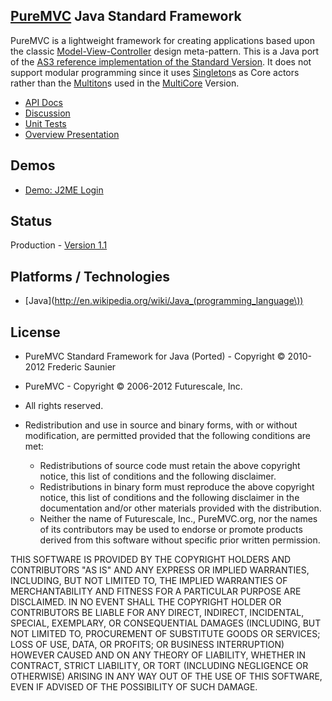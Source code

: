 ## [PureMVC](http://puremvc.github.com/) Java Standard Framework
PureMVC is a lightweight framework for creating applications based upon the classic [Model-View-Controller](http://en.wikipedia.org/wiki/Model-view-controller) design meta-pattern. This is a Java port of the [AS3 reference implementation of the Standard Version](https://github.com/PureMVC/puremvc-as3-standard-framework/wiki). It does not support modular programming since it uses [Singleton](http://en.wikipedia.org/wiki/Singleton_pattern)s as Core actors rather than the [Multiton](http://en.wikipedia.org/wiki/Multiton)s used in the [MultiCore](https://github.com/PureMVC/puremvc-java-multicore-framework/wiki/) Version.

* [API Docs](http://darkstar.puremvc.org/content_header.html?url=http://puremvc.org/pages/docs/Java/standard&desc=PureMVC%20API%20Docs:%20PureMVC%20Standard%20for%20Java)
* [Discussion](http://forums.puremvc.org/index.php?board=59.0)
* [Unit Tests](https://github.com/PureMVC/puremvc-java-standard-unittests/wiki)
* [Overview Presentation](http://puremvc.tv/#P100)

## Demos
* [Demo: J2ME Login](https://github.com/PureMVC/puremvc-java-demo-j2me-login/wiki)

## Status
Production - [Version 1.1](https://github.com/PureMVC/puremvc-java-standard-framework/blob/master/VERSION)

## Platforms / Technologies
* [Java](http://en.wikipedia.org/wiki/Java_(programming_language\))

## License
* PureMVC Standard Framework for Java (Ported) - Copyright © 2010-2012 Frederic Saunier
* PureMVC - Copyright © 2006-2012 Futurescale, Inc.
* All rights reserved.

* Redistribution and use in source and binary forms, with or without modification, are permitted provided that the following conditions are met:

  * Redistributions of source code must retain the above copyright notice, this list of conditions and the following disclaimer.
  * Redistributions in binary form must reproduce the above copyright notice, this list of conditions and the following disclaimer in the documentation and/or other materials provided with the distribution.
  * Neither the name of Futurescale, Inc., PureMVC.org, nor the names of its contributors may be used to endorse or promote products derived from this software without specific prior written permission.

THIS SOFTWARE IS PROVIDED BY THE COPYRIGHT HOLDERS AND CONTRIBUTORS "AS IS" AND ANY EXPRESS OR IMPLIED WARRANTIES, INCLUDING, BUT NOT LIMITED TO, THE IMPLIED WARRANTIES OF MERCHANTABILITY AND FITNESS FOR A PARTICULAR PURPOSE ARE DISCLAIMED. IN NO EVENT SHALL THE COPYRIGHT HOLDER OR CONTRIBUTORS BE LIABLE FOR ANY DIRECT, INDIRECT, INCIDENTAL, SPECIAL, EXEMPLARY, OR CONSEQUENTIAL DAMAGES (INCLUDING, BUT NOT LIMITED TO, PROCUREMENT OF SUBSTITUTE GOODS OR SERVICES; LOSS OF USE, DATA, OR PROFITS; OR BUSINESS INTERRUPTION) HOWEVER CAUSED AND ON ANY THEORY OF LIABILITY, WHETHER IN CONTRACT, STRICT LIABILITY, OR TORT (INCLUDING NEGLIGENCE OR OTHERWISE) ARISING IN ANY WAY OUT OF THE USE OF THIS SOFTWARE, EVEN IF ADVISED OF THE POSSIBILITY OF SUCH DAMAGE.